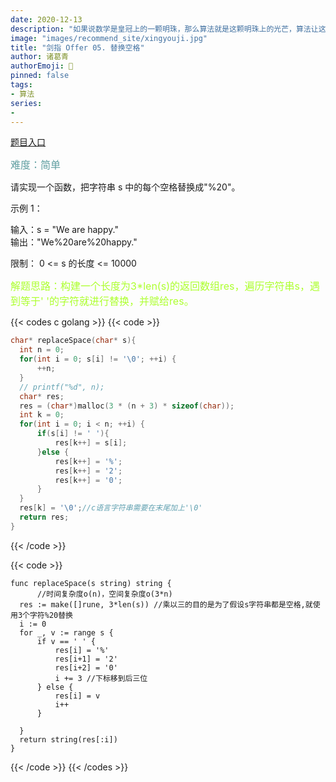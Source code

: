 ```yaml
---
date: 2020-12-13
description: "如果说数学是皇冠上的一颗明珠，那么算法就是这颗明珠上的光芒，算法让这颗明珠更加熠熠生辉，为科技进步和社会发展照亮了前进的路"
image: "images/recommend_site/xingyouji.jpg"
title: "剑指 Offer 05. 替换空格"
author: 诸葛青
authorEmoji: 🎅
pinned: false
tags:
- 算法
series:
-  
---
```


[题目入口](https://leetcode-cn.com/problems/ti-huan-kong-ge-lcof/)

<font color=CadetBlue size=3 >难度：简单</font>

请实现一个函数，把字符串 s 中的每个空格替换成"%20"。

示例 1：

输入：s = "We are happy."                                                                
输出："We%20are%20happy."

限制：
0 <= s 的长度 <= 10000

<font color=GreenYellow size=3 >解题思路：构建一个长度为3*len(s)的返回数组res，遍历字符串s，遇到等于' '的字符就进行替换，并赋给res。</font>


{{< codes c golang >}}
  {{< code >}}

  ```c
char* replaceSpace(char* s){
    int n = 0;
    for(int i = 0; s[i] != '\0'; ++i) {
        ++n;
    }
    // printf("%d", n);
    char* res;
    res = (char*)malloc(3 * (n + 3) * sizeof(char));
    int k = 0;
    for(int i = 0; i < n; ++i) {
        if(s[i] != ' '){
            res[k++] = s[i];
        }else {
            res[k++] = '%';
            res[k++] = '2';
            res[k++] = '0';
        }
    }
    res[k] = '\0';//c语言字符串需要在末尾加上'\0'
    return res;
}
  ```

  {{< /code >}}

  {{< code >}}

  ```golang
func replaceSpace(s string) string {
    	//时间复杂度o(n)，空间复杂度o(3*n)
	res := make([]rune, 3*len(s)) //乘以三的目的是为了假设s字符串都是空格,就使用3个字符%20替换
	i := 0
	for _, v := range s {
		if v == ' ' {
			res[i] = '%'
			res[i+1] = '2'
			res[i+2] = '0'
			i += 3 //下标移到后三位
		} else {
			res[i] = v
			i++
		}

	}
	return string(res[:i])
}
  ``` 
  {{< /code >}}
{{< /codes >}}
